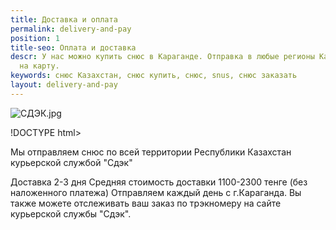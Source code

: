 ```yaml
---
title: Доставка и оплата
permalink: delivery-and-pay
position: 1
title-seo: Оплата и доставка
descr: У нас можно купить снюс в Караганде. Отправка в любые регионы Казахстана. Оплата
  на карту.
keywords: снюс Казахстан, снюс купить, снюс, snus, снюс заказать
layout: delivery-and-pay
---
```


![СДЭК.jpg](/uploads/%D0%A1%D0%94%D0%AD%D0%9A.jpg)

!DOCTYPE html>
<html>
  <head>
    <meta charset="utf-8">
    <title>Абзацы</title>
    <link rel="stylesheet" href="style.css">
  </head>
  <body>
<p>Мы отправляем снюс по всей территории Республики Казахстан курьерской службой "Сдэк" </p>
Доставка 2-3 дня 
Средняя стоимость доставки 1100-2300 тенге (без наложенного платежа)  
Отправляем каждый день с г.Караганда.
Вы также можете отслеживать ваш заказ по трэкномеру на сайте курьерской службы "Сдэк".
 </body>
</html>